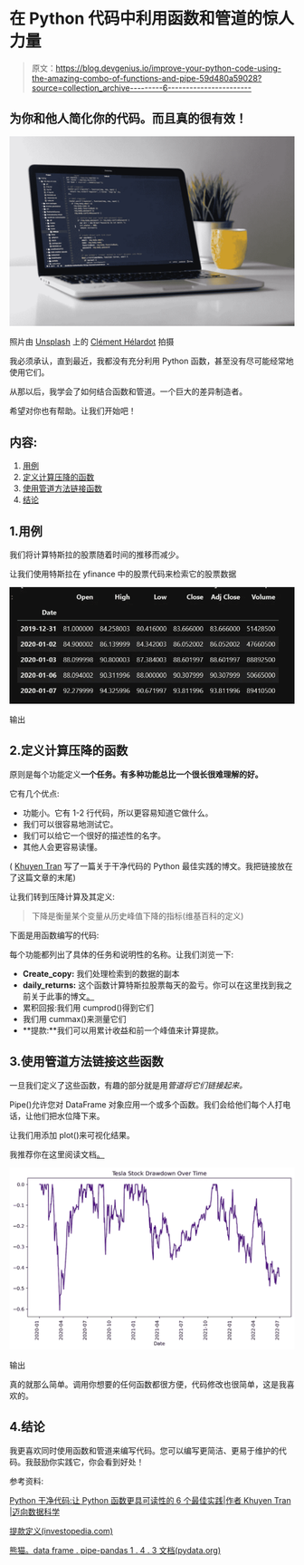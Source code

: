 # 在 Python 代码中利用函数和管道的惊人力量

> 原文：<https://blog.devgenius.io/improve-your-python-code-using-the-amazing-combo-of-functions-and-pipe-59d480a59028?source=collection_archive---------6----------------------->

## 为你和他人简化你的代码。而且真的很有效！

![](img/ff96d4d74e69088e201179535bfb3ef0.png)

照片由 [Unsplash](https://unsplash.com/@clemhlrdt?utm_source=unsplash&utm_medium=referral&utm_content=creditCopyText) 上的 [Clément Hélardot](https://unsplash.com/@clemhlrdt?utm_source=unsplash&utm_medium=referral&utm_content=creditCopyText) 拍摄

我必须承认，直到最近，我都没有充分利用 Python 函数，甚至没有尽可能经常地使用它们。

从那以后，我学会了如何结合函数和管道。一个巨大的差异制造者。

希望对你也有帮助。让我们开始吧！

## 内容:

1.  [用例](https://medium.com/p/59d480a59028/edithttps://medium.com/p/59d480a59028#1cae)
2.  [定义计算压降的函数](https://medium.com/p/59d480a59028#d5a5)
3.  [使用管道方法链接函数](https://medium.com/p/59d480a59028#5ea0)
4.  [结论](https://medium.com/p/59d480a59028#9c88)

## 1.用例

我们将计算特斯拉的股票随着时间的推移而减少。

让我们使用特斯拉在 yfinance 中的股票代码来检索它的股票数据

![](img/439bda734fa86fc8317d5e8b0ac29e05.png)

输出

## 2.定义计算压降的函数

原则是每个功能定义**一个任务。有多种功能总比一个很长很难理解的好。**

它有几个优点:

*   功能小。它有 1-2 行代码，所以更容易知道它做什么。
*   我们可以很容易地测试它。
*   我们可以给它一个很好的描述性的名字。
*   其他人会更容易读懂。

( [Khuyen Tran](https://medium.com/u/84a02493194a?source=post_page-----59d480a59028--------------------------------) 写了一篇关于干净代码的 Python 最佳实践的博文。我把链接放在了这篇文章的末尾)

让我们转到压降计算及其定义:

> 下降是衡量某个变量从历史峰值下降的指标(维基百科的定义)

下面是用函数编写的代码:

每个功能都列出了具体的任务和说明性的名称。让我们浏览一下:

*   **Create_copy:** 我们处理检索到的数据的副本
*   **daily_returns:** 这个函数计算特斯拉股票每天的盈亏。你可以在这里找到我之前关于此事的博文[。](https://medium.com/dev-genius/how-to-calculate-the-daily-returns-and-volatility-of-a-stock-with-python-d4e1de53e53b)
*   累积回报:我们用 cumprod()得到它们
*   我们用 cummax()来测量它们
*   **提款:**我们可以用累计收益和前一个峰值来计算提款。

## 3.使用管道方法链接这些函数

一旦我们定义了这些函数，有趣的部分就是用*管道将它们链接起来。*

Pipe()允许您对 DataFrame 对象应用一个或多个函数。我们会给他们每个人打电话，让他们把水位降下来。

让我们用添加 plot()来可视化结果。

我推荐你在这里阅读文档[。](https://pandas.pydata.org/docs/reference/api/pandas.DataFrame.pipe.html)

![](img/e64ffc91beb2f523036cae7ffa82b7bf.png)

输出

真的就那么简单。调用你想要的任何函数都很方便，代码修改也很简单，这是我喜欢的。

## 4.结论

我更喜欢同时使用函数和管道来编写代码。您可以编写更简洁、更易于维护的代码。我鼓励你实践它，你会看到好处！

参考资料:

[Python 干净代码:让 Python 函数更具可读性的 6 个最佳实践|作者 Khuyen Tran |迈向数据科学](https://towardsdatascience.com/python-clean-code-6-best-practices-to-make-your-python-functions-more-readable-7ea4c6171d60)

[提款定义(investopedia.com)](https://www.investopedia.com/terms/d/drawdown.asp)

[熊猫。data frame . pipe-pandas 1 . 4 . 3 文档(pydata.org)](https://pandas.pydata.org/docs/reference/api/pandas.DataFrame.pipe.html)